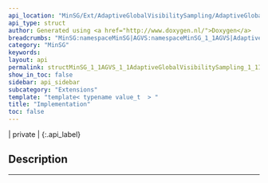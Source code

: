 ```yaml
---
api_location: "MinSG/Ext/AdaptiveGlobalVisibilitySampling/AdaptiveGlobalVisibilitySampling.h"
api_type: struct
author: Generated using <a href="http://www.doxygen.nl/">Doxygen</a>
breadcrumbs: "MinSG:namespaceMinSG|AGVS:namespaceMinSG_1_1AGVS|AdaptiveGlobalVisibilitySampling:classMinSG_1_1AGVS_1_1AdaptiveGlobalVisibilitySampling"
category: "MinSG"
keywords: 
layout: api
permalink: structMinSG_1_1AGVS_1_1AdaptiveGlobalVisibilitySampling_1_1Implementation
show_in_toc: false
sidebar: api_sidebar
subcategory: "Extensions"
template: "template< typename value_t  > "
title: "Implementation"
toc: false
---
```


| private |
{:.api_label}

## Description





-------------------------------------------------------------------

